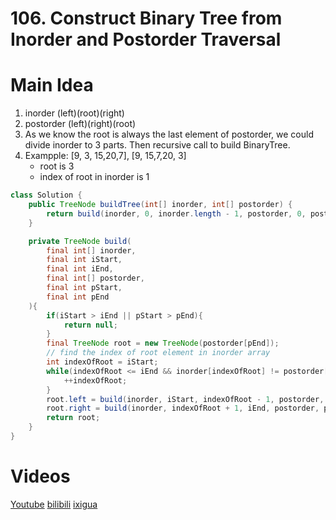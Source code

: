 # 106. Construct Binary Tree from Inorder and Postorder Traversal

# Main Idea
1. inorder      (left)(root)(right)
2. postorder    (left)(right)(root)
3. As we know the root is always the last element of postorder, we could divide inorder to 3 parts. Then recursive call to build BinaryTree.
4. Exampple: [9, 3, 15,20,7], [9, 15,7,20, 3]
    - root is 3
    - index of root in inorder is 1

```java
class Solution {
    public TreeNode buildTree(int[] inorder, int[] postorder) {
        return build(inorder, 0, inorder.length - 1, postorder, 0, postorder.length - 1);
    }

    private TreeNode build(
        final int[] inorder,
        final int iStart,
        final int iEnd,
        final int[] postorder,
        final int pStart,
        final int pEnd
    ){
        if(iStart > iEnd || pStart > pEnd){
            return null;
        }
        final TreeNode root = new TreeNode(postorder[pEnd]);
        // find the index of root element in inorder array
        int indexOfRoot = iStart;
        while(indexOfRoot <= iEnd && inorder[indexOfRoot] != postorder[pEnd]){
            ++indexOfRoot;
        }
        root.left = build(inorder, iStart, indexOfRoot - 1, postorder, pStart, pStart + indexOfRoot - iStart - 1);
        root.right = build(inorder, indexOfRoot + 1, iEnd, postorder, pStart + indexOfRoot - iStart, pEnd - 1);
        return root;
    }
}
```

# Videos
[Youtube](https://www.youtube.com/watch?v=B_TBp3m7MSc)
[bilibili](https://www.bilibili.com/video/BV1hh41147o2/)
[ixigua](https://www.ixigua.com/i7033095975724024334/)